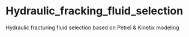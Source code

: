 # Hydraulic_fracking_fluid_selection
Hydraulic fracturing fluid selection based on Petrel &amp; Kinetix modeling
